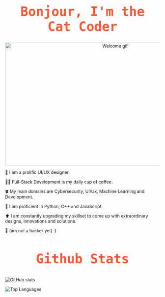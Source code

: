 <head>
 <link rel="preconnect" href="https://fonts.googleapis.com">
<link rel="preconnect" href="https://fonts.gstatic.com" crossorigin>
<link href="https://fonts.googleapis.com/css2?family=Inconsolata:wght@200..900&display=swap" rel="stylesheet">
</head>

<div align="center">
  <h1 style="font-size: 3em; font-family: 'Inconsolata', monospace; color: #FF5733; text-align: center;">
  Bonjour, I'm the Cat Coder
  </h1>

<img       src="https://i.giphy.com/media/v1.Y2lkPTc5MGI3NjExbGpsbnBocnY3eTgycDVlb3JyYjNlcjNneTQ4NGhudG1vN240bjRmdCZlcD12MV9pbnRlcm5hbF9naWZfYnlfaWQmY3Q9Zw/bTVH8Xo4Wo0alEs2fW/giphy.gif" width="700" height="400" alt="Welcome gif">
</div>

<!--<h3 style="font-size: 3em; font-family: 'Segoe UI', Tahoma, sans-serif; color: #FF5733; text-align: center;">
  🌄 Adventurer | 🎨 Artist | 🖥️ Developer
</h3>-->

🎨 I am a prolific UI/UX designer.

🧑‍💻 Full-Stack Development is my daily cup of coffee.

🍀 My main domains are Cybersecurity, UI/Ux, Machine Learning and Development.

🐍 I am proficient in Python, C++ and JavaScript. 

⬆️ I am constantly upgrading my skillset to come up with extraordinary designs, innovations and solutions.

🌟 (am not a hacker yet) :)

<h2 style="font-size: 3em; font-family: 'Inconsolata', monospace; color: #FF5733; text-align: center;">
  Github Stats
</h2>
  
![GitHub stats](https://github-readme-stats.vercel.app/api?username=aditisahu1234&show_icons=true&theme=radical)

![Top Languages](https://github-readme-stats.vercel.app/api/top-langs/?username=aditisahu1234&layout=compact&theme=radical)

<!--
**aditisahu1234/aditisahu1234** is a ✨ _special_ ✨ repository because its `README.md` (this file) appears on your GitHub profile.

Here are some ideas to get you started:

- 🔭 I’m currently working on ...
- 🌱 I’m currently learning ...
- 👯 I’m looking to collaborate on ...
- 🤔 I’m looking for help with ...
- 💬 Ask me about ...
- 📫 How to reach me: ...
- 😄 Pronouns: ...
- ⚡ Fun fact: ...
-->
